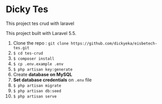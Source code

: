 # Dicky Tes

This project tes crud with laravel

This project built with Laravel 5.5.

1. Clone the repo : `git clone https://github.com/dickyeka/eisbetech-tes.git`
2. `$ cd tes-crud`
3. `$ composer install`
4. `$ cp .env.example .env`
5. `$ php artisan key:generate`
6. Create **database on MySQL** 
7. **Set database credentials** on `.env` file
8. `$ php artisan migrate `
9. `$ php artisan db:seed `
10. `$ php artisan serve`
